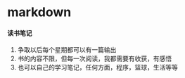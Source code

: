 # markdown
#### 读书笔记
1. 争取以后每个星期都可以有一篇输出
2. 书的内容不限，但每一次阅读，我都需要有收获，有感悟
3. 也可以自己的学习笔记，任何方面，程序，篮球，生活等等
